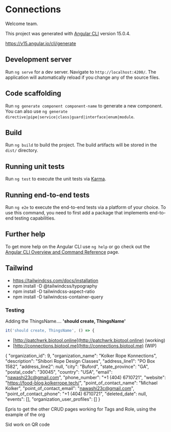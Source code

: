 # Connections

Welcome team.



This project was generated with [Angular CLI](https://github.com/angular/angular-cli) version 15.0.4.

https://v15.angular.io/cli/generate

## Development server

Run `ng serve` for a dev server. Navigate to `http://localhost:4200/`. The application will automatically reload if you change any of the source files.

## Code scaffolding

Run `ng generate component component-name` to generate a new component. You can also use `ng generate directive|pipe|service|class|guard|interface|enum|module`.

## Build

Run `ng build` to build the project. The build artifacts will be stored in the `dist/` directory.

## Running unit tests

Run `ng test` to execute the unit tests via [Karma](https://karma-runner.github.io).

## Running end-to-end tests

Run `ng e2e` to execute the end-to-end tests via a platform of your choice. To use this command, you need to first add a package that implements end-to-end testing capabilities.

## Further help

To get more help on the Angular CLI use `ng help` or go check out the [Angular CLI Overview and Command Reference](https://angular.io/cli) page.



## Tailwind
- https://tailwindcss.com/docs/installation
- npm install -D @tailwindcss/typography
- npm install -D tailwindcss-aspect-ratio
- npm install  -D tailwindcss-container-query

### Testing
Adding the ThingsName.... **'should create, ThingsName'** 

 ```javascript
 it('should create, ThingsName', () => {
 ```

 
- [http://patchwrk.biotool.online](http://patchwrk.biotool.online)      (working)
- [http://connections.biotool.me](http://connections.biotool.me)        (WIP)



{
        "organization_id": 9,
        "organization_name": "Kolker Rope Konnections",
        "description": "Shibori Rope Design Classes",
        "address_line1": "PO Box 1582",
        "address_line2": null,
        "city": "Buford",
        "state_province": "GA",
        "postal_code": "30045",
        "country": "USA",
        "email": "nawashi23c@gmail.com",
        "phone_number": "+1 (404) 6710721",
        "website": "https://food-blog.kolkerrope.tech/",
        "point_of_contact_name": "Michael Kolker",
        "point_of_contact_email": "nawashi23c@gmail.com",
        "point_of_contact_phone": "+1 (404) 6710721",
        "deleted_date": null,
        "events": [],
        "organization_user_profiles": []
    }

Epris to get the other CRUD pages working for Tags and Role, using the example of the org

Sid work on QR code
